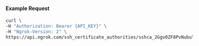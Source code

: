 
#### Example Request
```bash
curl \
-H "Authorization: Bearer {API_KEY}" \
-H "Ngrok-Version: 2" \
https://api.ngrok.com/ssh_certificate_authorities/sshca_2Ggv0ZF8PvNubulz0GZOiX7laML
